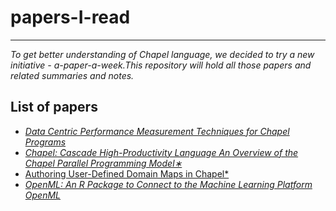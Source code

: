 # papers-I-read
----------------------------------------------------------------------
*To get better understanding of Chapel language, we decided to try a new initiative - a-paper-a-week.This repository will hold all those papers and 
related summaries and notes.*

## List of papers
* [*Data Centric Performance Measurement Techniques for Chapel Programs*](https://github.com/RN0311/papers-I-read/blob/master/assets/CPAPER1.md)
* [*Chapel: Cascade High-Productivity Language An Overview of the Chapel Parallel Programming Model∗*](https://github.com/RN0311/papers-I-read/blob/master/assets/CPAPER2.md)
* [Authoring User-Defined Domain Maps in Chapel*](https://github.com/RN0311/papers-I-read/blob/master/assets/CPAPER4.md)
* [*OpenML: An R Package to Connect to the Machine Learning Platform OpenML*](https://github.com/RN0311/papers-I-read/blob/master/assets/CPAPER3.md)
